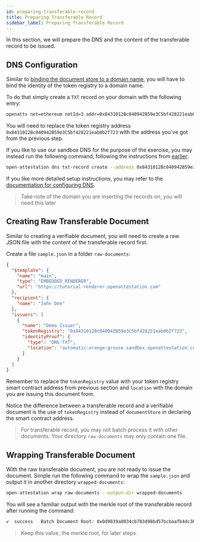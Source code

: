 ```yaml
---
id: preparing-transferable-record
title: Preparing Transferable Record
sidebar_label: Preparing Transferable Record
---
```


In this section, we will prepare the DNS and the content of the transferable record to be issued.

## DNS Configuration

Similar to [binding the document store to a domain name](/docs/integrator-section/verifiable-document/ethereum/document-store), you will have to bind the identity of the token registry to a domain name.

To do that simply create a `TXT` record on your domain with the following entry:

```txt
openatts net=ethereum netId=3 addr=0x8431012Bc040942B59e3C5bf428221eab0b2f723
```

You will need to replace the token registry address `0x8431012Bc040942B59e3C5bf428221eab0b2f723` with the address you've got from the previous step.

If you like to use our sandbox DNS for the purpose of the exercise, you may instead run the following command, following the instructions from [earlier](/docs/integrator-section/verifiable-document/ethereum/dns-proof):

```sh
open-attestation dns txt-record create --address 0x8431012Bc040942B59e3C5bf428221eab0b2f723 --network-id 3
```

If you like more detailed setup instructions, you may refer to the [documentation for configuring DNS](/docs/developer-section/quickstart/configure-dns).

> Take note of the domain you are inserting the records on, you will need this later

## Creating Raw Transferable Document

Similar to creating a verifiable document, you will need to create a raw JSON file with the content of the transferable record first.

Create a file `sample.json` in a folder `raw-documents`:

```json
{
  "$template": {
    "name": "main",
    "type": "EMBEDDED_RENDERER",
    "url": "https://tutorial-renderer.openattestation.com"
  },
  "recipient": {
    "name": "John Doe"
  },
  "issuers": [
    {
      "name": "Demo Issuer",
      "tokenRegistry": "0x8431012Bc040942B59e3C5bf428221eab0b2f723",
      "identityProof": {
        "type": "DNS-TXT",
        "location": "automatic-orange-grouse.sandbox.openattestation.com"
      }
    }
  ]
}
```

Remember to replace the `tokenRegistry` value with your token registry smart contract address from previous section and `location` with the domain you are issuing this document from.

Notice the difference between a transferable record and a verifiable document is the use of `tokenRegistry` instead of `documentStore` in declaring the smart contract address.

> For transferable record, you may not batch process it with other documents. Your directory `raw-documents` may only contain one file.

## Wrapping Transferable Document

With the raw transferable document, you are not ready to issue the document. Simple run the following command to wrap the `sample.json` and output it in another directory `wrapped-documents`:

```sh
open-attestation wrap raw-documents --output-dir wrapped-documents
```

You will see a familiar output with the merkle root of the transferable record after running the command:

```txt
✔  success   Batch Document Root: 0x0d9839a8034cb783d98bd57bcbaafb4dc3614c4193d2edf8a655c1ec6635b7ea
```

> Keep this value, the merkle root, for later steps.
